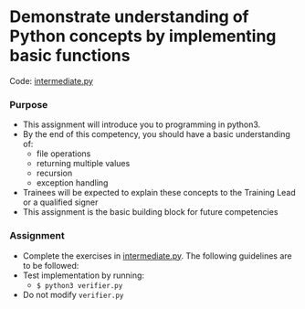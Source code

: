 # Demonstrate understanding of Python concepts by implementing basic functions

Code: [intermediate.py](./intermediate.py)

### Purpose

- This assignment will introduce you to programming in python3.
- By the end of this competency, you should have a basic understanding of:
  - file operations
  - returning multiple values
  - recursion
  - exception handling
- Trainees will be expected to explain these concepts to the Training Lead or a qualified signer
- This assignment is the basic building block for future competencies

### Assignment

- Complete the exercises in [intermediate.py](./intermediate.py). The following guidelines are to be followed:
- Test implementation by running:
  - `$ python3 verifier.py`
- Do not modify `verifier.py`